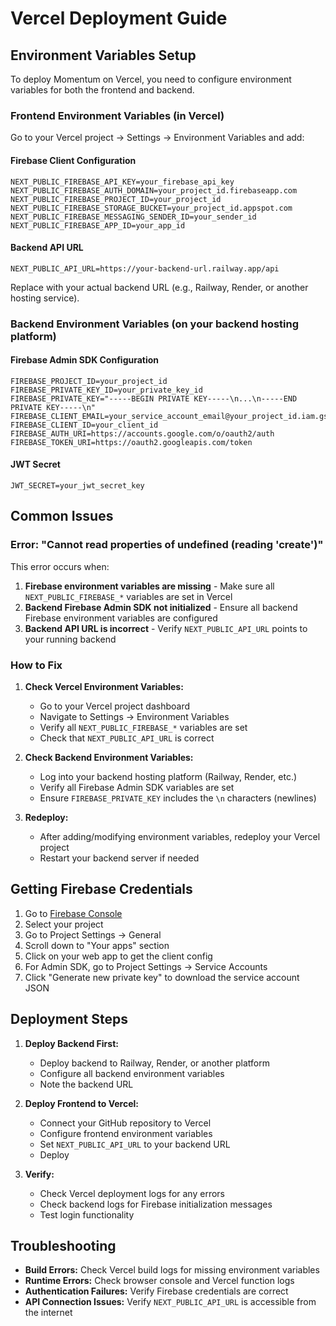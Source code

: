 # Vercel Deployment Guide

## Environment Variables Setup

To deploy Momentum on Vercel, you need to configure environment variables for both the frontend and backend.

### Frontend Environment Variables (in Vercel)

Go to your Vercel project → Settings → Environment Variables and add:

#### Firebase Client Configuration
```
NEXT_PUBLIC_FIREBASE_API_KEY=your_firebase_api_key
NEXT_PUBLIC_FIREBASE_AUTH_DOMAIN=your_project_id.firebaseapp.com
NEXT_PUBLIC_FIREBASE_PROJECT_ID=your_project_id
NEXT_PUBLIC_FIREBASE_STORAGE_BUCKET=your_project_id.appspot.com
NEXT_PUBLIC_FIREBASE_MESSAGING_SENDER_ID=your_sender_id
NEXT_PUBLIC_FIREBASE_APP_ID=your_app_id
```

#### Backend API URL
```
NEXT_PUBLIC_API_URL=https://your-backend-url.railway.app/api
```
Replace with your actual backend URL (e.g., Railway, Render, or another hosting service).

### Backend Environment Variables (on your backend hosting platform)

#### Firebase Admin SDK Configuration
```
FIREBASE_PROJECT_ID=your_project_id
FIREBASE_PRIVATE_KEY_ID=your_private_key_id
FIREBASE_PRIVATE_KEY="-----BEGIN PRIVATE KEY-----\n...\n-----END PRIVATE KEY-----\n"
FIREBASE_CLIENT_EMAIL=your_service_account_email@your_project_id.iam.gserviceaccount.com
FIREBASE_CLIENT_ID=your_client_id
FIREBASE_AUTH_URI=https://accounts.google.com/o/oauth2/auth
FIREBASE_TOKEN_URI=https://oauth2.googleapis.com/token
```

#### JWT Secret
```
JWT_SECRET=your_jwt_secret_key
```

## Common Issues

### Error: "Cannot read properties of undefined (reading 'create')"

This error occurs when:
1. **Firebase environment variables are missing** - Make sure all `NEXT_PUBLIC_FIREBASE_*` variables are set in Vercel
2. **Backend Firebase Admin SDK not initialized** - Ensure all backend Firebase environment variables are configured
3. **Backend API URL is incorrect** - Verify `NEXT_PUBLIC_API_URL` points to your running backend

### How to Fix

1. **Check Vercel Environment Variables:**
   - Go to your Vercel project dashboard
   - Navigate to Settings → Environment Variables
   - Verify all `NEXT_PUBLIC_FIREBASE_*` variables are set
   - Check that `NEXT_PUBLIC_API_URL` is correct

2. **Check Backend Environment Variables:**
   - Log into your backend hosting platform (Railway, Render, etc.)
   - Verify all Firebase Admin SDK variables are set
   - Ensure `FIREBASE_PRIVATE_KEY` includes the `\n` characters (newlines)

3. **Redeploy:**
   - After adding/modifying environment variables, redeploy your Vercel project
   - Restart your backend server if needed

## Getting Firebase Credentials

1. Go to [Firebase Console](https://console.firebase.google.com/)
2. Select your project
3. Go to Project Settings → General
4. Scroll down to "Your apps" section
5. Click on your web app to get the client config
6. For Admin SDK, go to Project Settings → Service Accounts
7. Click "Generate new private key" to download the service account JSON

## Deployment Steps

1. **Deploy Backend First:**
   - Deploy backend to Railway, Render, or another platform
   - Configure all backend environment variables
   - Note the backend URL

2. **Deploy Frontend to Vercel:**
   - Connect your GitHub repository to Vercel
   - Configure frontend environment variables
   - Set `NEXT_PUBLIC_API_URL` to your backend URL
   - Deploy

3. **Verify:**
   - Check Vercel deployment logs for any errors
   - Check backend logs for Firebase initialization messages
   - Test login functionality

## Troubleshooting

- **Build Errors:** Check Vercel build logs for missing environment variables
- **Runtime Errors:** Check browser console and Vercel function logs
- **Authentication Failures:** Verify Firebase credentials are correct
- **API Connection Issues:** Verify `NEXT_PUBLIC_API_URL` is accessible from the internet

